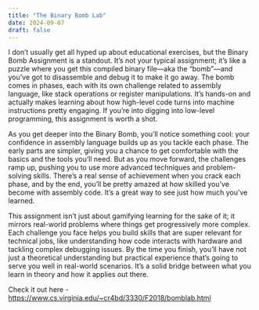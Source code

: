 ```yaml
---
title: "The Binary Bomb Lab"
date: 2024-09-07
draft: false
---
```


I don’t usually get all hyped up about educational exercises, but the Binary Bomb Assignment is a standout. It’s not your typical assignment; it’s like a puzzle where you get this compiled binary file—aka the “bomb”—and you’ve got to disassemble and debug it to make it go away. The bomb comes in phases, each with its own challenge related to assembly language, like stack operations or register manipulations. It’s hands-on and actually makes learning about how high-level code turns into machine instructions pretty engaging. If you’re into digging into low-level programming, this assignment is worth a shot.

As you get deeper into the Binary Bomb, you’ll notice something cool: your confidence in assembly language builds up as you tackle each phase. The early parts are simpler, giving you a chance to get comfortable with the basics and the tools you’ll need. But as you move forward, the challenges ramp up, pushing you to use more advanced techniques and problem-solving skills. There’s a real sense of achievement when you crack each phase, and by the end, you’ll be pretty amazed at how skilled you’ve become with assembly code. It’s a great way to see just how much you’ve learned.

This assignment isn’t just about gamifying learning for the sake of it; it mirrors real-world problems where things get progressively more complex. Each challenge you face helps you build skills that are super relevant for technical jobs, like understanding how code interacts with hardware and tackling complex debugging issues. By the time you finish, you’ll have not just a theoretical understanding but practical experience that’s going to serve you well in real-world scenarios. It’s a solid bridge between what you learn in theory and how it applies out there.

Check it out here - https://www.cs.virginia.edu/~cr4bd/3330/F2018/bomblab.html

